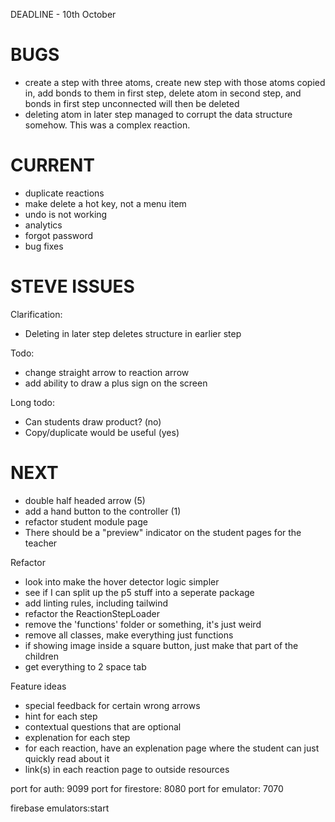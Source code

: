 DEADLINE - 10th October

BUGS
============================================
- create a step with three atoms, create new step with those atoms copied in, add bonds to them in first step, delete atom in second step, and bonds in first step unconnected will then be deleted
- deleting atom in later step managed to corrupt the data structure somehow. This was a complex reaction.

CURRENT
============================================
- duplicate reactions
- make delete a hot key, not a menu item
- undo is not working
- analytics
- forgot password
- bug fixes

STEVE ISSUES
============================================

Clarification:
- Deleting in later step deletes structure in earlier step 

Todo:
- change straight arrow to reaction arrow
- add ability to draw a plus sign on the screen

Long todo:
- Can students draw product? (no)
- Copy/duplicate would be useful (yes)

NEXT
============================================
- double half headed arrow (5)
- add a hand button to the controller (1)
- refactor student module page
- There should be a "preview" indicator on the student pages for the teacher

Refactor
- look into make the hover detector logic simpler
- see if I can split up the p5 stuff into a seperate package
- add linting rules, including tailwind
- refactor the ReactionStepLoader
- remove the 'functions' folder or something, it's just weird
- remove all classes, make everything just functions
- if showing image inside a square button, just make that part of the children
- get everything to 2 space tab

Feature ideas
- special feedback for certain wrong arrows
- hint for each step
- contextual questions that are optional
- explenation for each step
- for each reaction, have an explenation page where the student can just quickly read about it
- link(s) in each reaction page to outside resources

port for auth: 9099
port for firestore: 8080
port for emulator: 7070

firebase emulators:start